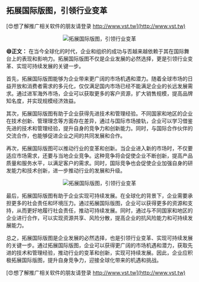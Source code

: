 ## **拓展国际版图，引领行业变革**

[😍想了解推广相关软件的朋友请登录 http://www.vst.tw](http://www.vst.tw)

 <center><img src="https://vst.tw/MP4/tuiguang/png/0.png" alt="拓展国际版图，引领行业变革"></center>

**😄正文：**
在当今全球化的时代，企业和组织的成功与否越来越依赖于其在国际舞台上的表现和影响力。拓展国际版图不仅是企业发展的必然选择，更是引领行业变革、实现可持续发展的关键一步。

首先，拓展国际版图能够为企业带来更广阔的市场机遇和潜力。随着全球市场的日益开放和消费者需求的多元化，仅仅满足国内市场已经不能满足企业的长远发展需求。通过进军海外市场，企业可以获取更多的客户资源，扩大销售规模，提高品牌知名度，并实现规模经济效益。

其次，拓展国际版图有助于企业获得先进技术和管理经验。不同国家和地区的企业在技术创新、管理理念等方面存在差异，通过与国际市场接轨，企业可以学习借鉴先进的技术和管理经验，提升自身的竞争力和创新能力。同时，与国际合作伙伴的交流合作，也能够促进企业之间的共同发展和合作。

再次，拓展国际版图可以推动行业的变革和创新。当企业进入新的市场时，不仅要适应市场需求，还要与当地企业竞争。这种竞争将会促使企业不断创新，提高产品质量和服务水平，以满足客户的需求。同时，国际竞争也会促使企业加强自身的研发能力和技术创新，进一步推动行业的发展和升级。

 <center><img src="https://vst.tw/MP4/tuiguang/png/0.png" alt="拓展国际版图，引领行业变革"></center>

最后，拓展国际版图有助于企业实现可持续发展。在全球化的背景下，企业需要承担更多的社会责任和环境压力。通过拓展国际版图，企业可以获得更多的资源和支持，从而更好地履行社会责任，推动可持续发展。同时，通过与不同国家和地区的企业进行合作，可以实现资源共享、风险分散，提高企业的抗风险能力和可持续发展能力。

总之，拓展国际版图是企业发展的必然选择，也是引领行业变革、实现可持续发展的关键一步。通过拓展国际版图，企业可以获得更广阔的市场机遇和潜力，获取先进的技术和管理经验，推动行业的变革和创新，实现可持续发展。因此，企业应积极拓展国际版图，提升自身竞争力，迎接全球化带来的机遇和挑战。

[😍想了解推广相关软件的朋友请登录 http://www.vst.tw](http://www.vst.tw)



